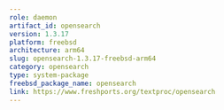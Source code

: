 ```yaml
---
role: daemon
artifact_id: opensearch
version: 1.3.17
platform: freebsd
architecture: arm64
slug: opensearch-1.3.17-freebsd-arm64
category: opensearch
type: system-package
freebsd_package_name: opensearch
link: https://www.freshports.org/textproc/opensearch
---
```

